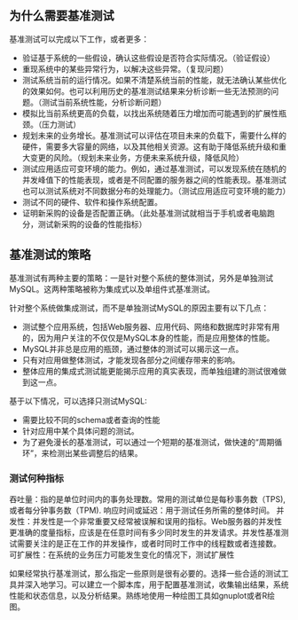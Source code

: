 ## 为什么需要基准测试
基准测试可以完成以下工作，或者更多：
- 验证基于系统的一些假设，确认这些假设是否符合实际情况。（验证假设）
- 重现系统中的某些异常行为，以解决这些异常。（复现问题）
- 测试系统当前的运行情况。如果不清楚系统当前的性能，就无法确认某些优化的效果如何。也可以利用历史的基准测试结果来分析诊断一些无法预测的问题。（测试当前系统性能，分析诊断问题）
- 模拟比当前系统更高的负载，以找出系统随着压力增加而可能遇到的扩展性瓶颈。（压力测试）
- 规划未来的业务增长。基准测试可以评估在项目未来的负载下，需要什么样的硬件，需要多大容量的网络，以及其他相关资源。这有助于降低系统升级和重大变更的风险。（规划未来业务，方便未来系统升级，降低风险）
- 测试应用适应可变环境的能力。例如，通过基准测试，可以发现系统在随机的并发峰值下的性能表现，或者是不同配置的服务器之间的性能表现。基准测试也可以测试系统对不同数据分布的处理能力。（测试应用适应可变环境的能力）
- 测试不同的硬件、软件和操作系统配置。
- 证明新采购的设备是否配置正确。（此处基准测试就相当于手机或者电脑跑分，测试新采购的设备的性能指标）

## 基准测试的策略
基准测试有两种主要的策略：一是针对整个系统的整体测试，另外是单独测试MySQL。这两种策略被称为集成式以及单组件式基准测试。

针对整个系统做集成测试，而不是单独测试MySQL的原因主要有以下几点：
- 测试整个应用系统，包括Web服务器、应用代码、网络和数据库时非常有用的，因为用户关注的不仅仅是MySQL本身的性能，而是应用整体的性能。
- MySQL并非总是应用的瓶颈，通过整体的测试可以揭示这一点。
- 只有对应用做整体测试，才能发现各部分之间缓存带来的影响。
- 整体应用的集成式测试能更能揭示应用的真实表现，而单独组建的测试很难做到这一点。

基于以下情况，可以选择只测试MySQL:
- 需要比较不同的schema或者查询的性能
- 针对应用中某个具体问题的测试。
- 为了避免漫长的基准测试，可以通过一个短期的基准测试，做快速的“周期循环”，来检测出某些调整后的结果。

### 测试何种指标
吞吐量：指的是单位时间内的事务处理数。常用的测试单位是每秒事务数（TPS),或者每分钟事务数（TPM).
响应时间或延迟：用于测试任务所需的整体时间。
并发性：并发性是一个非常重要又经常被误解和误用的指标。Web服务器的并发性更准确的度量指标，应该是在任意时间有多少同时发生的并发请求。并发性基准测试需要关注的是正在工作的并发操作，或者时同时工作中的线程数或者连接数。
可扩展性：在系统的业务压力可能发生变化的情况下，测试扩展性

如果经常执行基准测试，那么指定一些原则是很有必要的。选择一些合适的测试工具并深入地学习。可以建立一个脚本库，用于配置基准测试，收集输出结果，系统性能和状态信息，以及分析结果。熟练地使用一种绘图工具如gnuplot或者R绘图。


